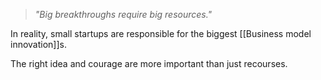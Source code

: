 > *"Big breakthroughs require big resources."*

In reality, small startups are responsible for the biggest [[Business model innovation]]s.

The right idea and courage are more important than just recourses.